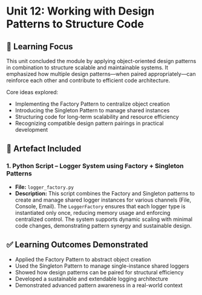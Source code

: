 # Unit 12: Working with Design Patterns to Structure Code

## 🧠 Learning Focus

This unit concluded the module by applying object-oriented design patterns in combination to structure scalable and maintainable systems. It emphasized how multiple design patterns—when paired appropriately—can reinforce each other and contribute to efficient code architecture.

Core ideas explored:
- Implementing the Factory Pattern to centralize object creation
- Introducing the Singleton Pattern to manage shared instances
- Structuring code for long-term scalability and resource efficiency
- Recognizing compatible design pattern pairings in practical development

## 📁 Artefact Included

### 1. Python Script – Logger System using Factory + Singleton Patterns
- **File:** `logger_factory.py`
- **Description:** This script combines the Factory and Singleton patterns to create and manage shared logger instances for various channels (File, Console, Email). The `LoggerFactory` ensures that each logger type is instantiated only once, reducing memory usage and enforcing centralized control. The system supports dynamic scaling with minimal code changes, demonstrating pattern synergy and sustainable design.

## ✅ Learning Outcomes Demonstrated

- Applied the Factory Pattern to abstract object creation
- Used the Singleton Pattern to manage single-instance shared loggers
- Showed how design patterns can be paired for structural efficiency
- Developed a sustainable and extendable logging architecture
- Demonstrated advanced pattern awareness in a real-world context

